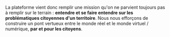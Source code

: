 La plateforme vient donc remplir une mission qu'on ne parvient toujours pas à remplir sur le terrain : **entendre et se faire entendre sur les problématiques citoyennes d'un territoire**. Nous nous efforçons de construire un pont vertueux entre le monde réel et le monde virtuel / numérique, **par et pour les citoyens**.